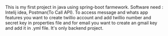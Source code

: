 This is my first project in java using spring-boot farmework.
Software need : Intelij idea, Postman(To Call API).
To access message and whats app features you want to create twillio account and add twillio number and secret key in properties file and for email you want to create an gmail key and add it in .yml file.
It's only backend project.
